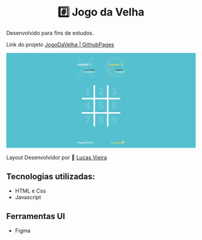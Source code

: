 <h1 align="center">#️⃣ Jogo da Velha </h1>

<p>Desenvolvido para fins de estudos.</p>

Link do projeto [JogoDaVelha | GithubPages](lucasarieiv.github.io/JogoDaVelha)

<p align="center">
  <img src="game.png" alt="Jogo da Velha">
</p>

Layout Desenvolvidor por  🧑 [Lucas Vieira](github.com/lucasarieiv)

## Tecnologias utilizadas:
- HTML e Css
- Javascript

## Ferramentas UI
- Figma

